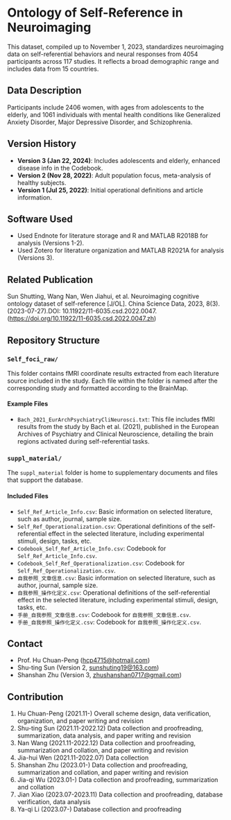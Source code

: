 # Ontology of Self-Reference in Neuroimaging
This dataset, compiled up to November 1, 2023, standardizes neuroimaging data on self-referential behaviors and neural responses from 4054 participants across 117 studies. It reflects a broad demographic range and includes data from 15 countries.

## Data Description
Participants include 2406 women, with ages from adolescents to the elderly, and 1061 individuals with mental health conditions like Generalized Anxiety Disorder, Major Depressive Disorder, and Schizophrenia.

## Version History
- **Version 3 (Jan 22, 2024)**: Includes adolescents and elderly, enhanced disease info in the Codebook.
- **Version 2 (Nov 28, 2022)**: Adult population focus, meta-analysis of healthy subjects.
- **Version 1 (Jul 25, 2022)**: Initial operational definitions and article information.

## Software Used
- Used Endnote for literature storage and R and MATLAB R2018B for analysis (Versions 1-2).
- Used Zotero for literature organization and MATLAB R2021A for analysis (Versions 3).

## Related Publication
Sun Shutting, Wang Nan, Wen Jiahui, et al. Neuroimaging cognitive ontology dataset of self-reference [J/OL]. China Science Data, 2023, 8(3). (2023-07-27).DOI: 10.11922/11-6035.csd.2022.0047.(https://doi.org/10.11922/11-6035.csd.2022.0047.zh)

## Repository Structure
### `Self_foci_raw/`
This folder contains fMRI coordinate results extracted from each literature source included in the study. Each file within the folder is named after the corresponding study and formatted according to the BrainMap.
#### Example Files
- `Bach_2021_EurArchPsychiatryCliNeurosci.txt`: This file includes fMRI results from the study by Bach et al. (2021), published in the European Archives of Psychiatry and Clinical Neuroscience, detailing the brain regions activated during self-referential tasks.

### `suppl_material/`
The `suppl_material` folder is home to supplementary documents and files that support the database. 
#### Included Files
- `Self_Ref_Article_Info.csv`: Basic information on selected literature, such as author, journal, sample size.
- `Self_Ref_Operationalization.csv`: Operational definitions of the self-referential effect in the selected literature, including experimental stimuli, design, tasks, etc.
- `Codebook_Self_Ref_Article_Info.csv`: Codebook for `Self_Ref_Article_Info.csv`.
- `Codebook_Self_Ref_Operationalization.csv`: Codebook for `Self_Ref_Operationalization.csv`.
- `自我参照_文章信息.csv`: Basic information on selected literature, such as author, journal, sample size.
- `自我参照_操作化定义.csv`: Operational definitions of the self-referential effect in the selected literature, including experimental stimuli, design, tasks, etc.
- `手册_自我参照_文章信息.csv`: Codebook for `自我参照_文章信息.csv`.
- `手册_自我参照_操作化定义.csv`: Codebook for `自我参照_操作化定义.csv`.

## Contact
- Prof. Hu Chuan-Peng (hcp4715@hotmail.com)
- Shu-ting Sun (Version 2, sunshuting19@163.com)
- Shanshan Zhu (Version 3, zhushanshan0717@gmail.com)

## Contribution
1. Hu Chuan-Peng (2021.11-)
   Overall scheme design, data verification, organization, and paper writing and revision
2. Shu-ting Sun  (2021.11-2022.12)
   Data collection and proofreading, summarization, data analysis, and paper writing and revision 
3. Nan Wang (2021.11-2022.12)
   Data collection and proofreading, summarization and collation, and paper writing and revision 
4. Jia-hui Wen (2021.11-2022.07)
   Data collection
5. Shanshan Zhu (2023.01-)
   Data collection and proofreading, summarization and collation, and paper writing and revision
6. Jia-qi Wu (2023.01-)
   Data collection and proofreading, summarization and collation
7. Jian Xiao (2023.07-2023.11)
   Data collection and proofreading, database verification, data analysis
8. Ya-qi Li (2023.07-)
   Database collection and proofreading
